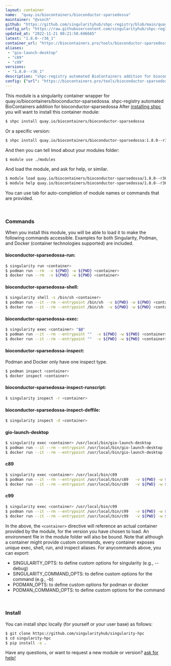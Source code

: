 ```yaml
---
layout: container
name:  "quay.io/biocontainers/bioconductor-sparsedossa"
maintainer: "@vsoch"
github: "https://github.com/singularityhub/shpc-registry/blob/main/quay.io/biocontainers/bioconductor-sparsedossa/container.yaml"
config_url: "https://raw.githubusercontent.com/singularityhub/shpc-registry/main/quay.io/biocontainers/bioconductor-sparsedossa/container.yaml"
updated_at: "2022-11-21 00:21:50.696665"
latest: "1.8.0--r36_1"
container_url: "https://biocontainers.pro/tools/bioconductor-sparsedossa"
aliases:
 - "gio-launch-desktop"
 - "c89"
 - "c99"
versions:
 - "1.8.0--r36_1"
description: "shpc-registry automated BioContainers addition for bioconductor-sparsedossa"
config: {"url": "https://biocontainers.pro/tools/bioconductor-sparsedossa", "maintainer": "@vsoch", "description": "shpc-registry automated BioContainers addition for bioconductor-sparsedossa", "latest": {"1.8.0--r36_1": "sha256:fa782478f3f7996fd3693378fb8b7d4920199e1fed104590b52f7655e148435d"}, "tags": {"1.8.0--r36_1": "sha256:fa782478f3f7996fd3693378fb8b7d4920199e1fed104590b52f7655e148435d"}, "docker": "quay.io/biocontainers/bioconductor-sparsedossa", "aliases": {"gio-launch-desktop": "/usr/local/bin/gio-launch-desktop", "c89": "/usr/local/bin/c89", "c99": "/usr/local/bin/c99"}}
---
```


This module is a singularity container wrapper for quay.io/biocontainers/bioconductor-sparsedossa.
shpc-registry automated BioContainers addition for bioconductor-sparsedossa
After [installing shpc](#install) you will want to install this container module:


```bash
$ shpc install quay.io/biocontainers/bioconductor-sparsedossa
```

Or a specific version:

```bash
$ shpc install quay.io/biocontainers/bioconductor-sparsedossa:1.8.0--r36_1
```

And then you can tell lmod about your modules folder:

```bash
$ module use ./modules
```

And load the module, and ask for help, or similar.

```bash
$ module load quay.io/biocontainers/bioconductor-sparsedossa/1.8.0--r36_1
$ module help quay.io/biocontainers/bioconductor-sparsedossa/1.8.0--r36_1
```

You can use tab for auto-completion of module names or commands that are provided.

<br>

### Commands

When you install this module, you will be able to load it to make the following commands accessible.
Examples for both Singularity, Podman, and Docker (container technologies supported) are included.

#### bioconductor-sparsedossa-run:

```bash
$ singularity run <container>
$ podman run --rm  -v ${PWD} -w ${PWD} <container>
$ docker run --rm  -v ${PWD} -w ${PWD} <container>
```

#### bioconductor-sparsedossa-shell:

```bash
$ singularity shell -s /bin/sh <container>
$ podman run --it --rm --entrypoint /bin/sh  -v ${PWD} -w ${PWD} <container>
$ docker run --it --rm --entrypoint /bin/sh  -v ${PWD} -w ${PWD} <container>
```

#### bioconductor-sparsedossa-exec:

```bash
$ singularity exec <container> "$@"
$ podman run --it --rm --entrypoint ""  -v ${PWD} -w ${PWD} <container> "$@"
$ docker run --it --rm --entrypoint ""  -v ${PWD} -w ${PWD} <container> "$@"
```

#### bioconductor-sparsedossa-inspect:

Podman and Docker only have one inspect type.

```bash
$ podman inspect <container>
$ docker inspect <container>
```

#### bioconductor-sparsedossa-inspect-runscript:

```bash
$ singularity inspect -r <container>
```

#### bioconductor-sparsedossa-inspect-deffile:

```bash
$ singularity inspect -d <container>
```


#### gio-launch-desktop

```bash
$ singularity exec <container> /usr/local/bin/gio-launch-desktop
$ podman run --it --rm --entrypoint /usr/local/bin/gio-launch-desktop   -v ${PWD} -w ${PWD} <container> -c " $@"
$ docker run --it --rm --entrypoint /usr/local/bin/gio-launch-desktop   -v ${PWD} -w ${PWD} <container> -c " $@"
```


#### c89

```bash
$ singularity exec <container> /usr/local/bin/c89
$ podman run --it --rm --entrypoint /usr/local/bin/c89   -v ${PWD} -w ${PWD} <container> -c " $@"
$ docker run --it --rm --entrypoint /usr/local/bin/c89   -v ${PWD} -w ${PWD} <container> -c " $@"
```


#### c99

```bash
$ singularity exec <container> /usr/local/bin/c99
$ podman run --it --rm --entrypoint /usr/local/bin/c99   -v ${PWD} -w ${PWD} <container> -c " $@"
$ docker run --it --rm --entrypoint /usr/local/bin/c99   -v ${PWD} -w ${PWD} <container> -c " $@"
```



In the above, the `<container>` directive will reference an actual container provided
by the module, for the version you have chosen to load. An environment file in the
module folder will also be bound. Note that although a container
might provide custom commands, every container exposes unique exec, shell, run, and
inspect aliases. For anycommands above, you can export:

 - SINGULARITY_OPTS: to define custom options for singularity (e.g., --debug)
 - SINGULARITY_COMMAND_OPTS: to define custom options for the command (e.g., -b)
 - PODMAN_OPTS: to define custom options for podman or docker
 - PODMAN_COMMAND_OPTS: to define custom options for the command

<br>

### Install

You can install shpc locally (for yourself or your user base) as follows:

```bash
$ git clone https://github.com/singularityhub/singularity-hpc
$ cd singularity-hpc
$ pip install -e .
```

Have any questions, or want to request a new module or version? [ask for help!](https://github.com/singularityhub/singularity-hpc/issues)